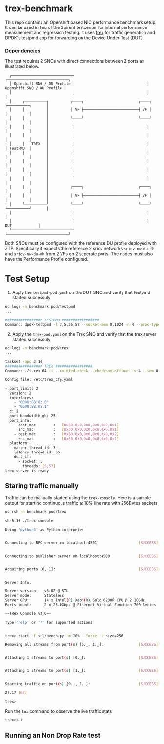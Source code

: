 # trex-benchmark

This repo contains an Openshift based NIC performance benchmark setup. It can be used in lieu of the Spirent testcenter for internal performance measurement and regression testing.
It uses [trex](https://trex-tgn.cisco.com/) for traffic generation and DPDK's testpmd app for forwarding on the Device Under Test (DUT).

### Dependencies

The test requires 2 SNOs with direct connections between 2 ports as illustrated below.

```
  ┌────────────────────────────┐                                 ┌────────────────────────────┐
  │ Openshift SNO / DU Profile │                                 │ Openshift SNO / DU Profile │
  │                            │                                 │                            │
  │     ┌──────────┐          ┌────┐                         ┌────┐        ┌──────────┐       │
  │     │          │          │ VF ├─────────────────────────┤ VF │        │          │       │
  │     │          │          └────┘                         └────┘        │          │       │
  │     │          │           │                                 │         │          │       │
  │     │          │           │                                 │         │          │       │
  │     │   TREX   │           │                                 │         │ TestPMD  │       │
  │     │          │           │                                 │         │          │       │
  │     │          │           │                                 │         │          │       │
  │     │          │           │                                 │         │          │       │
  │     │          │           │                                 │         │          │       │
  │     │          │          ┌────┐                         ┌────┐        │          │       │
  │     │          │          │ VF ├─────────────────────────┤ VF │        │          │       │
  │     └──────────┘          └────┘                         └────┘        └──────────┘       │
  │                            │                                 │                            │
  │                            │                                 │             DUT            │
  └────────────────────────────┘                                 └────────────────────────────┘
```
Both SNOs must be configured with the reference DU profile deployed with ZTP.  Specifically it expects the reference 2 sriov networks `sriov-nw-du-fh` and `sriov-nw-du-mh` from 2 VFs on 2 seperate ports.  The nodes must also have the Performance Profile configured.


# Test Setup

1. Apply the `testpmd-pod.yaml` on the DUT SNO and verify that testpmd started successuly

```bash
oc logs -n benchmark pod/testpmd
...

################# TESTPMD #################
Command: dpdk-testpmd -l 3,5,55,57 --socket-mem 0,1024 -n 4 --proc-type auto --file-prefix pg -a 0000:87:00.2 -a 0000:87:00.5 -- --forward-mode=mac --nb-cores 2 --nb-ports 2 --portmask 3 --coremask 0x200000000000020 --auto-start --rxq 2 --txq 2 --rxd 2048 --txd 2048 --max-pkt-len=1518
```
2. Apply the `trex-pod.yaml` on the Trex SNO and verify that the trex server started successuly

```bash
oc logs -n benchmark pod/trex
...

taskset -apc 3 14
################# TREX #################
Command: ./t-rex-64 -i --no-ofed-check --checksum-offload -v 4 --iom 0

Config file: /etc/trex_cfg.yaml

- port_limit: 2
  version: 2
  interfaces:
    - "0000:88:02.0"
    - "0000:88:0a.1"
  c: 2
  port_bandwidth_gb: 25
  port_info:
    - dest_mac        :   [0x60,0x0,0x0,0x0,0x0,0x1]
      src_mac         :   [0x50,0x0,0x0,0x0,0x0,0x1]
    - dest_mac        :   [0x60,0x0,0x0,0x0,0x0,0x2]
      src_mac         :   [0x50,0x0,0x0,0x0,0x0,0x2]
  platform:
    master_thread_id: 3
    latency_thread_id: 55
    dual_if:
      - socket: 1
        threads: [5,57]
trex-server is ready
```

## Staring traffic manually

Traffic can be manually started using the `trex-console`.  Here is a sample output for starting continuous traffic at 10% line rate with 256Bytes packets 

```bash
oc rsh -n benchmark pod/trex

sh-5.1# ./trex-console 

Using 'python3' as Python interpeter


Connecting to RPC server on localhost:4501                   [SUCCESS]


Connecting to publisher server on localhost:4500             [SUCCESS]


Acquiring ports [0, 1]:                                      [SUCCESS]


Server Info:

Server version:   v3.02 @ STL
Server mode:      Stateless
Server CPU:       14 x Intel(R) Xeon(R) Gold 6230R CPU @ 2.10GHz
Ports count:      2 x 25.0Gbps @ Ethernet Virtual Function 700 Series

-=TRex Console v3.0=-

Type 'help' or '?' for supported actions


trex> start -f stl/bench.py -m 10% --force -t size=256

Removing all streams from port(s) [0._, 1._]:                [SUCCESS]


Attaching 1 streams to port(s) [0._]:                        [SUCCESS]


Attaching 1 streams to port(s) [1._]:                        [SUCCESS]


Starting traffic on port(s) [0._, 1._]:                      [SUCCESS]

27.17 [ms]

trex>

```

Run the `tui` command to observe the live traffic stats

```bash
trex>tui
```

## Running an Non Drop Rate test


